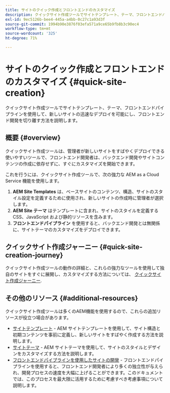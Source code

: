 ```yaml
---
title: サイトのクイック作成とフロントエンドのカスタマイズ
description: クイックサイト作成ツールでサイトテンプレート、テーマ、フロントエンドパイプラインを使用して、新しいサイトの迅速なデプロイを可能にし、フロントエンド開発を切り離す方法を説明します。
exl-id: 9ec5126b-bee4-445a-a4bb-0c27c1a93d3f
source-git-commit: 1994b90e3876f03efa571a9ce65b9fb8b3c90ec4
workflow-type: tm+mt
source-wordcount: '325'
ht-degree: 71%

---
```


# サイトのクイック作成とフロントエンドのカスタマイズ {#quick-site-creation}

クイックサイト作成ツールでサイトテンプレート、テーマ、フロントエンドパイプラインを使用して、新しいサイトの迅速なデプロイを可能にし、フロントエンド開発を切り離す方法を説明します。

## 概要 {#overview}

クイックサイト作成ツールは、管理者が新しいサイトをすばやくデプロイできる使いやすいツールで、フロントエンド開発者は、バックエンド開発やサイトコンテンツの作成に依存せずに、すぐにカスタマイズを開始できます。

これを行うには、クイックサイト作成ツールで、次の強力な AEM as a Cloud Service 機能を使用します。

1. **AEM Site Templates** は、ベースサイトのコンテンツ、構造、サイトのスタイル設定を定義するために使用され、新しいサイトの作成時に管理者が選択します。
1. **AEM Site テーマ** はテンプレートに含まれ、サイトのスタイルを定義する CSS、JavaScript および静的リソースを含みます。
1. **フロントエンドパイプライン** を使用すると、バックエンド開発とは無関係に、サイトテーマのカスタマイズをデプロイできます。

## クイックサイト作成ジャーニー {#quick-site-creation-journey}

クイックサイト作成ツールの動作の詳細と、これらの強力なツールを使用して独自のサイトをすぐに展開し、カスタマイズする方法については、 [クイックサイト作成ジャーニー](/help/journey-sites/quick-site/overview.md).

## その他のリソース {#additional-resources}

クイックサイト作成ツールは多くのAEM機能を使用するので、これらの追加リソースが役立つ場合があります。

* [サイトテンプレート](/help/sites-cloud/administering/site-creation/site-templates.md) - AEM サイトテンプレートを使用して、サイト構造と初期コンテンツを事前に定義し、新しいサイトをすばやく作成する方法を説明します。
* [サイトテーマ](/help/sites-cloud/administering/site-creation/site-themes.md) - AEM サイトテーマを使用して、サイトのスタイルとデザインをカスタマイズする方法を説明します。
* [フロントエンドパイプラインを使用したサイトの開発](/help/implementing/developing/introduction/developing-with-front-end-pipelines.md) - フロントエンドパイプラインを使用すると、フロントエンド開発者により多くの独立性が与えられ、開発プロセスの速度を大幅に上げることができます。このドキュメントでは、このプロセスを最大限に活用するために考慮すべき考慮事項について説明します。
